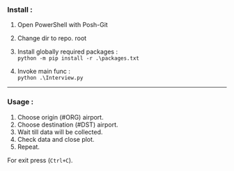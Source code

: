 ### Install :  

1. Open PowerShell with Posh-Git  

2. Change dir to repo. root  

3. Install globally required packages :  
`python -m pip install -r .\packages.txt`  

4. Invoke main func :  
`python .\Interview.py`

---

### Usage :

1. Choose origin (#ORG) airport.
2. Choose destination (#DST) airport.
3. Wait till data will be collected.
4. Check data and close plot.
5. Repeat.

For exit press (`Ctrl+C`).

